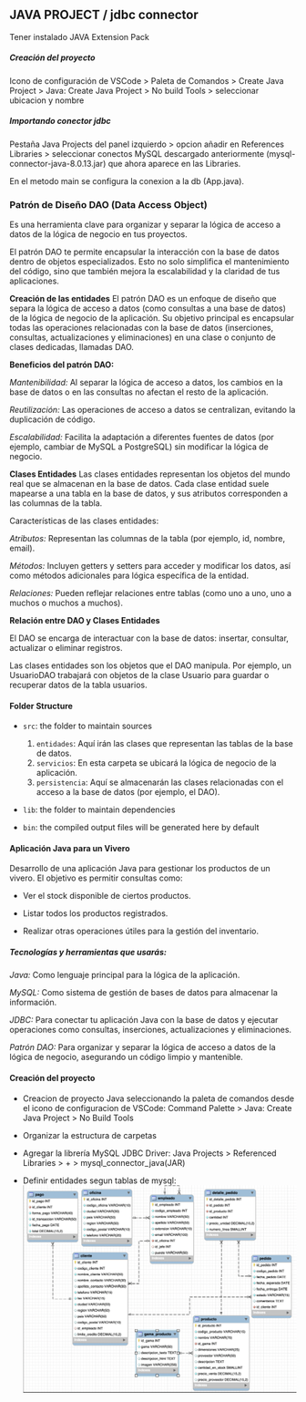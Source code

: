 ## JAVA PROJECT / jdbc connector

Tener instalado JAVA Extension Pack

##### Creación del proyecto

Icono de configuración de VSCode > Paleta de Comandos > Create Java Project > Java: Create Java Project > No build Tools > seleccionar ubicacion y nombre

##### Importando conector jdbc

Pestaña Java Projects del panel izquierdo > opcion añadir en References Libraries > seleccionar conectos MySQL descargado anteriormente (mysql-connector-java-8.0.13.jar) que ahora aparece en las Libraries.

En el metodo main se configura la conexion a la db (App.java).



### Patrón de Diseño DAO (Data  Access Object)

Es una herramienta clave para organizar y separar la lógica de acceso a datos de la lógica de negocio en tus proyectos.

El patrón DAO te permite encapsular la interacción con la base de datos dentro de objetos especializados. Esto no solo simplifica el mantenimiento del código, sino que también mejora la escalabilidad y la claridad de tus aplicaciones.

**Creación de las entidades**
El patrón DAO es un enfoque de diseño que separa la lógica de acceso a datos (como consultas a una base de datos) de la lógica de negocio de la aplicación. Su objetivo principal es encapsular todas las operaciones relacionadas con la base de datos (inserciones, consultas, actualizaciones y eliminaciones) en una clase o conjunto de clases dedicadas, llamadas DAO.

**Beneficios del patrón DAO:**

_Mantenibilidad:_ Al separar la lógica de acceso a datos, los cambios en la base de datos o en las consultas no afectan el resto de la aplicación.

_Reutilización:_ Las operaciones de acceso a datos se centralizan, evitando la duplicación de código.

_Escalabilidad:_ Facilita la adaptación a diferentes fuentes de datos (por ejemplo, cambiar de MySQL a PostgreSQL) sin modificar la lógica de negocio.

**Clases Entidades**
Las clases entidades representan los objetos del mundo real que se almacenan en la base de datos. Cada clase entidad suele mapearse a una tabla en la base de datos, y sus atributos corresponden a las columnas de la tabla.

Características de las clases entidades:

_Atributos:_ Representan las columnas de la tabla (por ejemplo, id, nombre, email).

_Métodos:_ Incluyen getters y setters para acceder y modificar los datos, así como métodos adicionales para lógica específica de la entidad.

_Relaciones:_ Pueden reflejar relaciones entre tablas (como uno a uno, uno a muchos o muchos a muchos).

**Relación entre DAO y Clases Entidades**

El DAO se encarga de interactuar con la base de datos: insertar, consultar, actualizar o eliminar registros.

Las clases entidades son los objetos que el DAO manipula. Por ejemplo, un UsuarioDAO trabajará con objetos de la clase Usuario para guardar o recuperar datos de la tabla usuarios.

#### Folder Structure

- `src`: the folder to maintain sources
    
    1. `entidades`: Aquí irán las clases que representan las tablas de la base de datos.
    2. `servicios`: En esta carpeta se ubicará la lógica de negocio de la aplicación.
    3. `persistencia`: Aquí se almacenarán las clases relacionadas con el acceso a la base de datos (por ejemplo, el DAO).

- `lib`: the folder to maintain dependencies
- `bin`: the compiled output files will be generated here by default

#### Aplicación Java para un Vivero

Desarrollo de una aplicación Java para gestionar los productos de un vivero. El objetivo es permitir consultas como:

- Ver el stock disponible de ciertos productos.

- Listar todos los productos registrados.

- Realizar otras operaciones útiles para la gestión del inventario.

##### Tecnologías y herramientas que usarás:

_Java:_ Como lenguaje principal para la lógica de la aplicación.

_MySQL:_ Como sistema de gestión de bases de datos para almacenar la información.

_JDBC:_ Para conectar tu aplicación Java con la base de datos y ejecutar operaciones como consultas, inserciones, actualizaciones y eliminaciones.

_Patrón DAO:_ Para organizar y separar la lógica de acceso a datos de la lógica de negocio, asegurando un código limpio y mantenible.

#### Creación del proyecto

- Creacion de proyecto Java seleccionando la paleta de comandos desde el icono de configuracion de VSCode:
    Command Palette > Java: Create Java Project > No Build Tools

- Organizar la estructura de carpetas

- Agregar la librería MySQL JDBC Driver:
    Java Projects >  Referenced Libraries > + > mysql_connector_java(JAR)

- Definir entidades segun tablas de mysql:
![Tablas vivero](/vivero.png)



